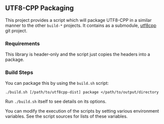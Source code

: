 ## UTF8-CPP Packaging ##

This project provides a script which will package UTF8-CPP in a similar manner to the other `build-*` projects.  It contains as a submodule, [utf8cpp][utf8cpp-release] git project.

[utf8cpp-release]: https://github.com/toonetown/utf8cpp

### Requirements ###

This library is header-only and the script just copies the headers into a package.

     
### Build Steps ###

You can package this by using the `build.sh` script:

    ./build.sh [/path/to/utf8cpp-dist] package </path/to/output/directory

Run `./build.sh` itself to see details on its options.

You can modify the execution of the scripts by setting various environment variables.  See the script sources for lists of these variables.
